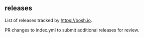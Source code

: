 ## releases

List of releases tracked by https://bosh.io.

PR changes to index.yml to submit additional releases for review.
